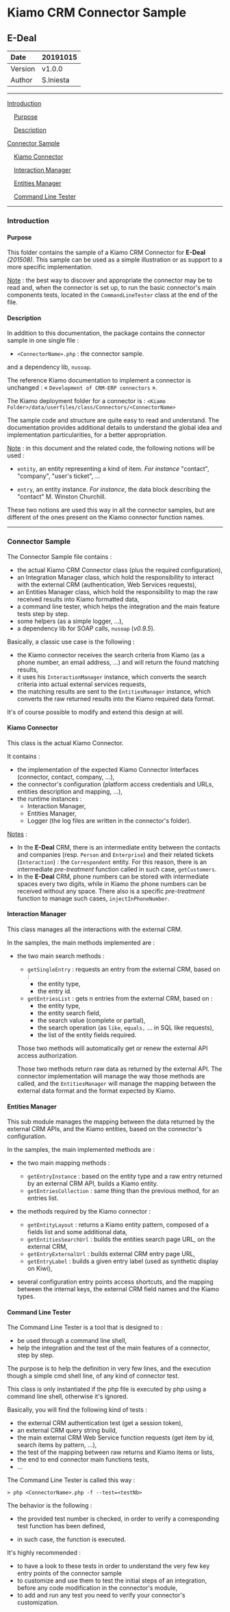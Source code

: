 # Kiamo CRM Connector Sample

## E-Deal



| Date    | 20191015  |
| :------ | --------- |
| Version | v1.0.0    |
| Author  | S.Iniesta |



------


[Introduction](#introduction)

&nbsp;&nbsp;&nbsp;&nbsp;[Purpose](#purpose)

&nbsp;&nbsp;&nbsp;&nbsp;[Description](#description)

[Connector Sample](#connectorSample)

&nbsp;&nbsp;&nbsp;&nbsp;[Kiamo Connector](#kiamoConnector)

&nbsp;&nbsp;&nbsp;&nbsp;[Interaction Manager](#interactionManager)

&nbsp;&nbsp;&nbsp;&nbsp;[Entities Manager](#entitiesManager)

&nbsp;&nbsp;&nbsp;&nbsp;[Command Line Tester](#commandLineTester)


------



<a name="introduction"></a>
### Introduction

<a name="purpose"></a>
####  Purpose

This folder contains the sample of a Kiamo CRM Connector for **E-Deal** *(201508)*.
This sample can be used as a simple illustration or as support to a more specific implementation.

<u>Note</u> : the best way to discover and appropriate the connector may be to read and, when the connector is set up, to run the basic connector's main components tests, located in the `CommandLineTester` class at the end of the file.



<a name="description"></a>
####  Description

In addition to this documentation, the package contains the connector sample in one single file :

* `<ConnectorName>.php` : the connector sample.

and a dependency lib, `nusoap`.

The reference Kiamo documentation to implement a connector is unchanged : « `Development of CRM-ERP connectors` ».

The Kiamo deployment folder for a connector is :
`<Kiamo Folder>/data/userfiles/class/Connectors/<ConnectorName>`

The sample code and structure are quite easy to read and understand. The documentation provides additional details to understand the global idea and implementation particularities, for a better appropriation.

<u>Note</u> : in this document and the related code, the following notions will be used :

* `entity`, an entity representing a kind of item. *For instance* "contact", "company", "user's ticket", ...

* `entry`, an entity instance. *For instance*, the data block describing the "contact" M. Winston Churchill.

These two notions are used this way in all the connector samples, but are different of the ones present on the Kiamo connector function names.

------

<a name="connectorSample"></a>
### Connector Sample

The Connector Sample file contains :

* the actual Kiamo CRM Connector class (plus the required configuration),
* an Integration Manager class, which hold the responsibility to interact with the external CRM (authentication, Web Services requests),
* an Entities Manager class, which hold the responsibility to map the raw received results into Kiamo formatted data,
* a command line tester, which helps the integration and the main feature tests step by step.
* some helpers (as a simple logger, ...),
* a dependency lib for SOAP calls, `nusoap` (*v0.9.5*).

Basically, a classic use case is the following :

* the Kiamo connector receives the search criteria from Kiamo (as a phone number, an email address, ...) and will return the found matching results,
* it uses his `InteractionManager` instance, which converts the search criteria into actual external services requests,
* the matching results are sent to the `EntitiesManager` instance, which converts the raw returned results into the Kiamo required data format.

It's of course possible to modify and extend this design at will.


<a name="kiamoConnector"></a>
####  Kiamo Connector

This class is the actual Kiamo Connector.

It contains :

* the implementation of the expected Kiamo Connector Interfaces (connector, contact, company, ...),
* the connector's configuration (platform access credentials and URLs, entities description and mapping, ...),
* the runtime instances :
  * Interaction Manager,
  * Entities Manager,
  * Logger (the log files are written in the connector's folder).

<u>Notes</u> :
* In the **E-Deal** CRM, there is an intermediate entity between the contacts and companies (resp. `Person` and `Enterprise`) and their related tickets (`Interaction`) : the `Correspondent` entity. For this reason, there is an intermediate *pre-treatment* function called in such case, `getCustomers`.
* In the **E-Deal** CRM, phone numbers can be stored with intermediate spaces every two digits, while in Kiamo the phone numbers can be received without any space. There also is a specific *pre-treatment* function to manage such cases, `injectInPhoneNumber`.



<a name="interactionManager"></a>
####  Interaction Manager

This class manages all the interactions with the external CRM.

In the samples, the main methods implemented are :

* the two main search methods :

  * `getSingleEntry` : requests an entry from the external CRM, based on :
    * the entity type,
    * the entry id.
  * `getEntriesList` : gets n entries from the external CRM, based on :
    * the entity type,
    * the entity search field,
    * the search value (complete or partial),
    * the search operation (as `like`, `equals,` ... in SQL like requests),
    * the list of the entity fields required.

  Those two methods will automatically get or renew the external API access authorization.

  Those two methods return raw data as returned by the external API. The connector implementation will manage the way those methods are called, and the `EntitiesManager` will manage the mapping between the external data format and the format expected by Kiamo.


<a name="entitiesManager"></a>
####  Entities Manager

This sub module manages the mapping between the data returned by the external CRM APIs, and the Kiamo entities, based on the connector's configuration.

In the samples, the main implemented methods are :

* the two main mapping methods :

  * `getEntryInstance` : based on the entity type and a raw entry returned by an external CRM API, builds a Kiamo entity.
  * `getEntriesCollection` : same thing than the previous method, for an entries list.

* the methods required by the Kiamo connector :

  * `getEntityLayout` : returns a Kiamo entity pattern, composed of a fields list and some additional data,
  * `getEntitiesSearchUrl` : builds the entities search page URL, on the external CRM,
  * `getEntryExternalUrl` : builds external CRM entry page URL,
  * `getEntryLabel` : builds a given entry label (used as synthetic display on Kiwi),

* several configuration entry points access shortcuts, and the mapping between the internal keys, the external CRM field names and the Kiamo types.

<a name="commandLineTester"></a>
####  Command Line Tester

The Command Line Tester is a tool that is designed to :

* be used through a command line shell,
* help the integration and the test of the main features of a connector, step by step.

The purpose is to help the definition in very few lines, and the execution though a simple cmd shell line, of any kind of connector test.

This class is only instantiated if the php file is executed by php using a command line shell, otherwise it's ignored.

Basically, you will find the following kind of tests :

* the external CRM authentication test (get a session token),
* an external CRM query string build,
* the main external CRM Web Service function requests (get item by id, search items by pattern, ...),
* the test of the mapping between raw returns and Kiamo items or lists,
* the end to end connector main functions tests,
* ...

The Command Line Tester is called this way :

```SHELL
> php <ConnectorName>.php -f --test=<testNb>
```

 The behavior is the following :

* the provided test number is checked, in order to verify a corresponding test function has been defined,

* in such case, the function is executed.

It's highly recommended :

* to have a look to these tests in order to understand the very few key entry points of the connector sample
* to customize and use them to test the initial steps of an integration, before any code modification in the connector's module,
* to add and run any test you need to verify your connector's customization.
